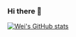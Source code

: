 ### Hi there 👋

[![Wei's GitHub stats](https://github-readme-stats.vercel.app/api?username=l7wei)](https://github.com/anuraghazra/github-readme-stats)

<!--
**l7wei/l7wei** is a ✨ _special_ ✨ repository because its `README.md` (this file) appears on your GitHub profile.

Here are some ideas to get you started:

- 🔭 I’m currently working on ...
- 🌱 I’m currently learning ...
- 👯 I’m looking to collaborate on ...
- 🤔 I’m looking for help with ...
- 💬 Ask me about ...
- 📫 How to reach me: ...
- 😄 Pronouns: ...
- ⚡ Fun fact: ...
-->

